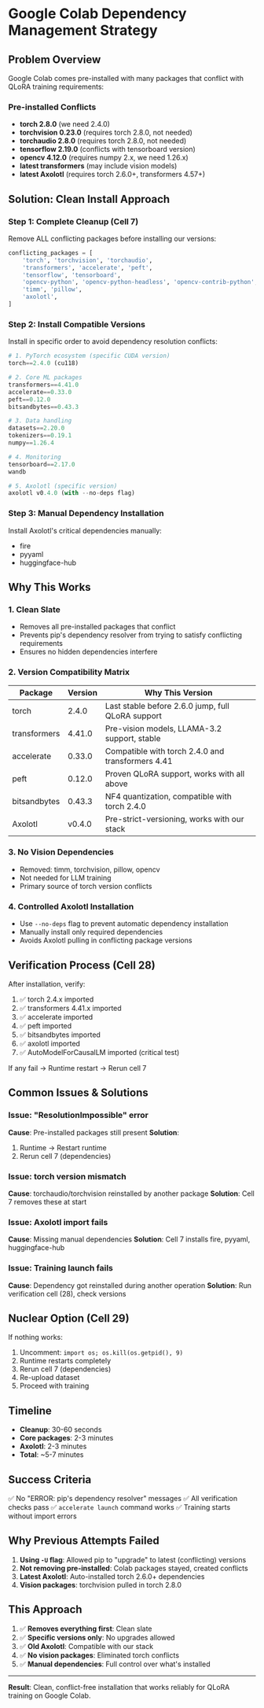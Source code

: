 # Google Colab Dependency Management Strategy

## Problem Overview

Google Colab comes pre-installed with many packages that conflict with QLoRA training requirements:

### Pre-installed Conflicts
- **torch 2.8.0** (we need 2.4.0)
- **torchvision 0.23.0** (requires torch 2.8.0, not needed)
- **torchaudio 2.8.0** (requires torch 2.8.0, not needed)
- **tensorflow 2.19.0** (conflicts with tensorboard version)
- **opencv 4.12.0** (requires numpy 2.x, we need 1.26.x)
- **latest transformers** (may include vision models)
- **latest Axolotl** (requires torch 2.6.0+, transformers 4.57+)

## Solution: Clean Install Approach

### Step 1: Complete Cleanup (Cell 7)
Remove ALL conflicting packages before installing our versions:

```python
conflicting_packages = [
    'torch', 'torchvision', 'torchaudio',
    'transformers', 'accelerate', 'peft',
    'tensorflow', 'tensorboard',
    'opencv-python', 'opencv-python-headless', 'opencv-contrib-python',
    'timm', 'pillow',
    'axolotl',
]
```

### Step 2: Install Compatible Versions
Install in specific order to avoid dependency resolution conflicts:

```python
# 1. PyTorch ecosystem (specific CUDA version)
torch==2.4.0 (cu118)

# 2. Core ML packages
transformers==4.41.0
accelerate==0.33.0
peft==0.12.0
bitsandbytes==0.43.3

# 3. Data handling
datasets==2.20.0
tokenizers==0.19.1
numpy==1.26.4

# 4. Monitoring
tensorboard==2.17.0
wandb

# 5. Axolotl (specific version)
axolotl v0.4.0 (with --no-deps flag)
```

### Step 3: Manual Dependency Installation
Install Axolotl's critical dependencies manually:
- fire
- pyyaml
- huggingface-hub

## Why This Works

### 1. **Clean Slate**
- Removes all pre-installed packages that conflict
- Prevents pip's dependency resolver from trying to satisfy conflicting requirements
- Ensures no hidden dependencies interfere

### 2. **Version Compatibility Matrix**

| Package | Version | Why This Version |
|---------|---------|------------------|
| torch | 2.4.0 | Last stable before 2.6.0 jump, full QLoRA support |
| transformers | 4.41.0 | Pre-vision models, LLAMA-3.2 support, stable |
| accelerate | 0.33.0 | Compatible with torch 2.4.0 and transformers 4.41 |
| peft | 0.12.0 | Proven QLoRA support, works with all above |
| bitsandbytes | 0.43.3 | NF4 quantization, compatible with torch 2.4.0 |
| Axolotl | v0.4.0 | Pre-strict-versioning, works with our stack |

### 3. **No Vision Dependencies**
- Removed: timm, torchvision, pillow, opencv
- Not needed for LLM training
- Primary source of torch version conflicts

### 4. **Controlled Axolotl Installation**
- Use `--no-deps` flag to prevent automatic dependency installation
- Manually install only required dependencies
- Avoids Axolotl pulling in conflicting package versions

## Verification Process (Cell 28)

After installation, verify:
1. ✅ torch 2.4.x imported
2. ✅ transformers 4.41.x imported
3. ✅ accelerate imported
4. ✅ peft imported
5. ✅ bitsandbytes imported
6. ✅ axolotl imported
7. ✅ AutoModelForCausalLM imported (critical test)

If any fail → Runtime restart → Rerun cell 7

## Common Issues & Solutions

### Issue: "ResolutionImpossible" error
**Cause**: Pre-installed packages still present
**Solution**: 
1. Runtime → Restart runtime
2. Rerun cell 7 (dependencies)

### Issue: torch version mismatch
**Cause**: torchaudio/torchvision reinstalled by another package
**Solution**: Cell 7 removes these at start

### Issue: Axolotl import fails
**Cause**: Missing manual dependencies
**Solution**: Cell 7 installs fire, pyyaml, huggingface-hub

### Issue: Training launch fails
**Cause**: Dependency got reinstalled during another operation
**Solution**: Run verification cell (28), check versions

## Nuclear Option (Cell 29)

If nothing works:
1. Uncomment: `import os; os.kill(os.getpid(), 9)`
2. Runtime restarts completely
3. Rerun cell 7 (dependencies)
4. Re-upload dataset
5. Proceed with training

## Timeline

- **Cleanup**: 30-60 seconds
- **Core packages**: 2-3 minutes
- **Axolotl**: 2-3 minutes
- **Total**: ~5-7 minutes

## Success Criteria

✅ No "ERROR: pip's dependency resolver" messages
✅ All verification checks pass
✅ `accelerate launch` command works
✅ Training starts without import errors

## Why Previous Attempts Failed

1. **Using `-U` flag**: Allowed pip to "upgrade" to latest (conflicting) versions
2. **Not removing pre-installed**: Colab packages stayed, created conflicts
3. **Latest Axolotl**: Auto-installed torch 2.6.0+ dependencies
4. **Vision packages**: torchvision pulled in torch 2.8.0

## This Approach

1. ✅ **Removes everything first**: Clean slate
2. ✅ **Specific versions only**: No upgrades allowed
3. ✅ **Old Axolotl**: Compatible with our stack
4. ✅ **No vision packages**: Eliminated torch conflicts
5. ✅ **Manual dependencies**: Full control over what's installed

---

**Result**: Clean, conflict-free installation that works reliably for QLoRA training on Google Colab.
